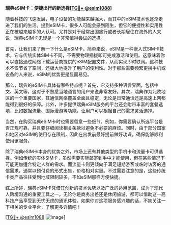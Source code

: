 **瑞典eSIM卡：便捷出行的新选择[[TG💪+ @esim1088](https://t.me/s/esim1088)]**

随着科技的飞速发展，电子设备的功能越来越强大，而其中的eSIM技术也逐渐走进了我们的生活。提到eSIM卡，很多人可能会感到陌生，但它的便捷性和实用性正在被越来越多的人认可。尤其是对于经常出国旅行或者长期居住在海外的人来说，瑞典eSIM卡无疑是一个非常值得尝试的选择。

首先，让我们来了解一下什么是eSIM卡。简单来说，eSIM是一种嵌入式SIM卡技术，它与传统实体SIM卡不同，不需要物理插拔即可完成激活和使用。这意味着你可以直接通过网络下载运营商提供的eSIM配置文件，从而实现即时联网。这种技术不仅节省了空间，还极大地提升了用户的便利性。对于那些需要频繁更换手机或设备的人来说，eSIM的优势更是显而易见。

那么，瑞典的eSIM卡具体有哪些特点呢？首先，它支持多种语言界面，包括中文、英文等，这对于不熟悉当地语言的用户来说非常友好。其次，瑞典作为北欧地区的一个重要国家，其通信网络覆盖全面且稳定，无论是日常通话还是高速上网都能得到很好的保障。此外，许多提供瑞典eSIM服务的平台还会附带丰富的套餐选项，比如数据流量、国际漫游等功能，让用户可以根据自己的需求灵活选择。

当然，在购买瑞典eSIM卡时也需要留意一些细节。例如，你需要确认所选平台是否正规可靠，并且要仔细阅读相关条款以避免不必要的麻烦。同时，由于部分国家和地区对eSIM的使用存在限制，因此在出发前最好提前做好功课，确保能够顺利使用该服务。

除了瑞典eSIM卡本身的优势之外，市场上还有其他类型的手机卡和流量卡可供选择。例如传统的实体SIM卡，虽然需要实际邮寄到手中才能使用，但在某些情况下可能更加适合特定人群的需求。而流量卡则更倾向于满足短期游客或临时访客的通信需求，通常以预付费的形式出售，价格相对实惠。不过需要注意的是，这些传统卡类产品往往受到地域限制较多，不如eSIM那样方便快捷。

综上所述，瑞典eSIM卡凭借其创新的技术优势以及广泛的适用范围，成为了现代人跨境沟通的重要工具之一。无论你是商务出差还是休闲旅游，都可以借助这一高科技产品享受到无忧无虑的通讯体验。如果你对这项服务感兴趣的话，不妨关注一下相关的专业平台，了解更多详情吧！

[[TG💪+ @esim1088](https://t.me/s/esim1088) ![Image](https://i.postimg.cc/4NQfJmqS/Snipaste-2025-05-13-00-14-12.png)]